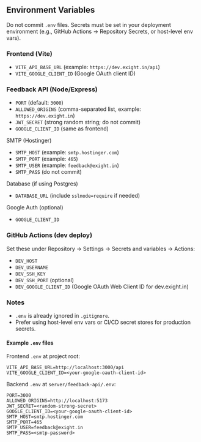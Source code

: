 ## Environment Variables

Do not commit `.env` files. Secrets must be set in your deployment environment (e.g., GitHub Actions → Repository Secrets, or host-level env vars).

### Frontend (Vite)

- `VITE_API_BASE_URL` (example: `https://dev.exight.in/api`)
- `VITE_GOOGLE_CLIENT_ID` (Google OAuth client ID)

### Feedback API (Node/Express)

- `PORT` (default: `3000`)
- `ALLOWED_ORIGINS` (comma-separated list, example: `https://dev.exight.in`)
- `JWT_SECRET` (strong random string; do not commit)
- `GOOGLE_CLIENT_ID` (same as frontend)

SMTP (Hostinger)

- `SMTP_HOST` (example: `smtp.hostinger.com`)
- `SMTP_PORT` (example: `465`)
- `SMTP_USER` (example: `feedback@exight.in`)
- `SMTP_PASS` (do not commit)

Database (if using Postgres)

- `DATABASE_URL` (include `sslmode=require` if needed)

Google Auth (optional)

- `GOOGLE_CLIENT_ID`

### GitHub Actions (dev deploy)

Set these under Repository → Settings → Secrets and variables → Actions:

- `DEV_HOST`
- `DEV_USERNAME`
- `DEV_SSH_KEY`
- `DEV_SSH_PORT` (optional)
- `DEV_GOOGLE_CLIENT_ID` (Google OAuth Web Client ID for dev.exight.in)

### Notes

- `.env` is already ignored in `.gitignore`.
- Prefer using host-level env vars or CI/CD secret stores for production secrets.

#### Example `.env` files

Frontend `.env` at project root:

```
VITE_API_BASE_URL=http://localhost:3000/api
VITE_GOOGLE_CLIENT_ID=<your-google-oauth-client-id>
```

Backend `.env` at `server/feedback-api/.env`:

```
PORT=3000
ALLOWED_ORIGINS=http://localhost:5173
JWT_SECRET=<random-strong-secret>
GOOGLE_CLIENT_ID=<your-google-oauth-client-id>
SMTP_HOST=smtp.hostinger.com
SMTP_PORT=465
SMTP_USER=feedback@exight.in
SMTP_PASS=<smtp-password>
```
